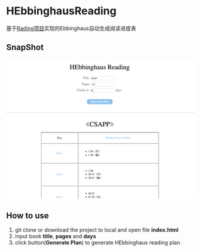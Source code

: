 # HEbbinghausReading
基于[Rading项目](https://github.com/huangyangteng/Rading)实现的Ebbinghaus自动生成阅读进度表

## SnapShot

![截图](https://github.com/xiangflight/HEbbinghausReading/blob/master/snapshot.png)

## How to use

1. git clone or download the project to local and open file **index.html**
2. input book **title**, **pages** and **days**
3. click button(**Generate Plan**) to generate HEbbinghaus reading plan

